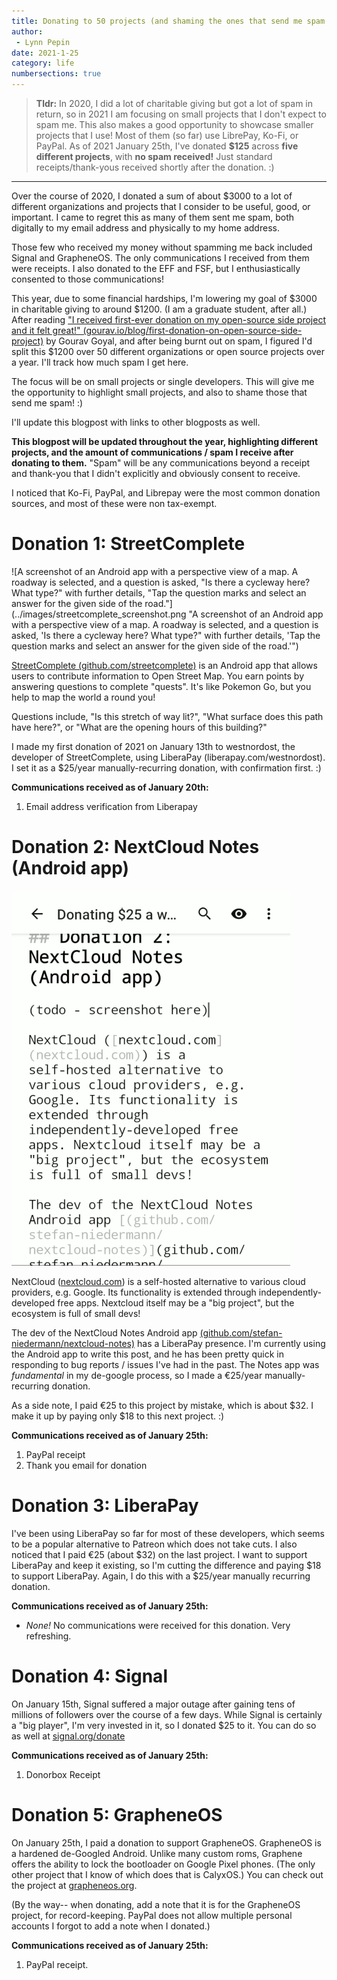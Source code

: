 ```yaml
---
title: Donating to 50 projects (and shaming the ones that send me spam.)
author:
 - Lynn Pepin
date: 2021-1-25
category: life
numbersections: true
---
```


> **Tldr:** In 2020, I did a lot of charitable giving but got a lot of spam in return, so in 2021 I am focusing on small projects that I don't expect to spam me. This also makes a good opportunity to showcase smaller projects that I use! Most of them (so far) use LibrePay, Ko-Fi, or PayPal. As of 2021 January 25th, I've donated  **$125** across **five different projects**, with **no spam received!** Just standard receipts/thank-yous received shortly after the donation. :)

---

Over the course of 2020, I donated a sum of about $3000 to a lot of different organizations and projects that I consider to be useful, good, or important. I came to regret this as many of them sent me spam, both digitally to my email address and physically to my home address.

Those few who received my money without spamming me back included Signal and GrapheneOS. The only communications I received from them were receipts. I also donated to the EFF and FSF, but I enthusiastically consented to those communications!

This year, due to some financial hardships, I'm lowering my goal of $3000 in charitable giving to around $1200. (I am a graduate student, after all.) After reading ["I received first-ever donation on my open-source side project and it felt great!" (gourav.io/blog/first-donation-on-open-source-side-project)](https://gourav.io/blog/first-donation-on-open-source-side-project) by Gourav Goyal, and after being burnt out on spam, I figured I'd split this $1200 over 50 different organizations or open source projects over a year. I'll track how much spam I get here.

The focus will be on small projects or single developers. This will give me the opportunity to highlight small projects, and also to shame those that send me spam! :)

I'll update this blogpost with links to other blogposts as well.

**This blogpost will be updated throughout the year, highlighting different projects, and the amount of communications / spam I receive after donating to them.** "Spam" will be any communications beyond a receipt and thank-you that I didn't explicitly and obviously consent to receive.

I noticed that Ko-Fi, PayPal, and Librepay were the most common donation sources, and most of these were non tax-exempt.

# Donation 1: StreetComplete

![A screenshot of an Android app with a perspective view of a map. A roadway is selected, and a question is asked, "Is there a cycleway here? What type?" with further details, "Tap the question marks and select an answer for the given side of the road."](../images/streetcomplete_screenshot.png "A screenshot of an Android app with a perspective view of a map. A roadway is selected, and a question is asked, 'Is there a cycleway here? What type?" with further details, 'Tap the question marks and select an answer for the given side of the road.'")

[StreetComplete (github.com/streetcomplete)](https://github.com/streetcomplete/) is an Android app that allows users to contribute information to Open Street Map. You earn points by answering questions to complete "quests". It's like Pokemon Go, but you help to map the world a round you!

Questions include, "Is this stretch of way lit?", "What surface does this path have here?", or "What are the opening hours of this building?"

I made my  first donation of 2021 on January 13th to westnordost, the developer of StreetComplete, using LiberaPay (liberapay.com/westnordost). I set it as a $25/year manually-recurring donation, with confirmation first. :)

**Communications received as of January 20th:**
1. Email address verification from Liberapay

# Donation 2: NextCloud Notes (Android app)

![A screenshot of a text-editor with a monospace font, showing this section of the blog post. In place of the image is a marker saying '(todo - screenshot here)'.](../images/nextcloud_notes_screenshot.png "A screenshot of a text-editor with a monospace font, showing this section of the blog post. In place of the image is a marker saying '(todo - screenshot here)'.")

NextCloud ([nextcloud.com](nextcloud.com)) is a self-hosted alternative to various cloud providers, e.g. Google. Its functionality is extended through independently-developed free apps. Nextcloud itself may be a "big project", but the ecosystem is full of small devs!

The dev of the NextCloud Notes Android app [(github.com/stefan-niedermann/nextcloud-notes)](github.com/stefan-niedermann/nextcloud-notes) has a LiberaPay presence. I'm currently using the Android app to write this post, and he has been pretty quick in responding to bug reports / issues I've had in the past. The Notes app was *fundamental* in my de-google process, so I made a €25/year manually-recurring donation.

As a side note, I paid €25 to this project by mistake, which is about $32. I make it up by paying only $18 to this next project. :)

**Communications received as of January 25th:**
1. PayPal receipt
2. Thank you email for donation

# Donation 3: LiberaPay

I've been using LiberaPay so far for most of these developers, which seems to be a popular alternative to Patreon which does not take cuts. I also noticed that I paid €25 (about $32) on the last project. I want to support LiberaPay and keep it existing, so I'm cutting the difference and paying $18 to support LiberaPay. Again, I do this with a $25/year manually recurring donation.

**Communications received as of January 25th:**

 * *None!* No communications were received for this donation. Very refreshing.

# Donation 4: Signal

On January 15th, Signal suffered a major outage after gaining tens of millions of followers over the course of a few days. While Signal is certainly a "big player", I'm very invested in it, so I donated $25 to it. You can do so as well at [signal.org/donate](https://signal.org/donate/)

**Communications received as of January 25th:**

1. Donorbox Receipt

# Donation 5: GrapheneOS

On January 25th, I paid a donation to support GrapheneOS. GrapheneOS is a hardened de-Googled Android. Unlike many custom roms, Graphene offers the ability to lock the bootloader on Google Pixel phones. (The only other project that I know of which does that is CalyxOS.) You can check out the project at [grapheneos.org](https://grapheneos.org/).

(By the way-- when donating, add a note that it is for the GrapheneOS project, for record-keeping. PayPal does not allow multiple personal accounts I forgot to add a note when I donated.)

**Communications received as of January 25th:**

1. PayPal receipt.

